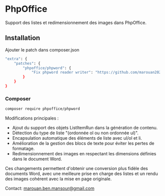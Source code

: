# PhpOffice
Support des listes et redimensionnement des images dans PhpOffice.

## Installation
Ajouter le patch dans composer.json
```sh
"extra": {
    "patches": {
        "phpoffice/phpword": {
            "Fix phpword reader writer": "https://github.com/marouan2020/PhpOffice/blob/main/phpofficeWord.patch"
        }
    }
}
```

### Composer
```sh
composer require phpoffice/phpword
```

Modifications principales :
- Ajout du support des objets ListItemRun dans la génération de contenu.
- Détection du type de liste "(ordonnée ol ou non ordonnée ul)".
- Encapsulation automatique des éléments de liste avec ul/ol et li.
- Amélioration de la gestion des blocs de texte pour éviter les pertes de formatage.
- Redimensionnement des images en respectant les dimensions définies dans le document Word.

Ces changements permettent d'obtenir une conversion plus fidèle des documents Word, avec une meilleure prise en charge des listes et un rendu des images cohérent avec la mise en page originale.

Contact: marouan.ben.mansour@gmail.com
